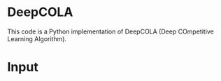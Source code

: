# DeepCOLA

This code is a Python implementation of DeepCOLA (Deep COmpetitive Learning Algorithm).

# Input
